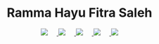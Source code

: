 <h1 align="center">Ramma Hayu Fitra Saleh</h1>

<p align="center">
  <a href="https://github.com/rammahayufitra" target="_blank">
    <img src="https://img.shields.io/badge/GitHub-100000?style=for-the-badge&logo=github&logoColor=white" style="margin-right: 20px;">
  </a>
  <a href="www.linkedin.com/in/ramma-fitra" target="_blank">
    <img src="https://img.shields.io/badge/LinkedIn-0A66C2?style=for-the-badge&logo=linkedin&logoColor=white" style="margin-right: 20px;">
  </a>
  <a href="https://medium.com/@rammahayufitra" target="_blank">
    <img src="https://img.shields.io/badge/Medium-12100E?style=for-the-badge&logo=medium&logoColor=white" style="margin-right: 20px;">
  </a>
  <a href="https://wa.me/08974832050" target="_blank">
    <img src="https://img.shields.io/badge/WhatsApp-25D366?style=for-the-badge&logo=whatsapp&logoColor=white" style="margin-right: 20px;">
  </a>
  <a href="mailto:rammahayufitra@gmail.com" target="_blank">
    <img src="https://img.shields.io/badge/Gmail-D14836?style=for-the-badge&logo=gmail&logoColor=white">
  </a>
</p>
